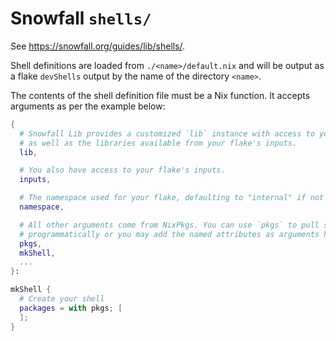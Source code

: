 # Snowfall `shells/`

See https://snowfall.org/guides/lib/shells/.

Shell definitions are loaded from `./<name>/default.nix` and will be output as a flake `devShells` output by the name of the
directory `<name>`.

The contents of the shell definition file must be a Nix function. It accepts arguments as per the example below:

```nix
{
  # Snowfall Lib provides a customized `lib` instance with access to your flake's library
  # as well as the libraries available from your flake's inputs.
  lib,

  # You also have access to your flake's inputs.
  inputs,

  # The namespace used for your flake, defaulting to "internal" if not set.
  namespace,

  # All other arguments come from NixPkgs. You can use `pkgs` to pull shells or helpers
  # programmatically or you may add the named attributes as arguments here.
  pkgs,
  mkShell,
  ...
}:

mkShell {
  # Create your shell
  packages = with pkgs; [
  ];
}
```
